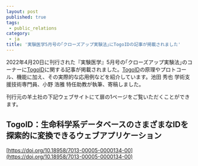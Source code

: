 ```yaml
---
layout: post
published: true
tags:
 - public_relations
category:
 - ja
title: '実験医学5月号の｢クローズアップ実験法｣にTogoIDの記事が掲載されました'
---
```

2022年4月20日に刊行された『実験医学』5月号の｢クローズアップ実験法｣のコーナーに[TogoID](https://dbcls.rois.ac.jp/services.html#TogoID)に関する記事が掲載されました。[TogoID](https://dbcls.rois.ac.jp/services.html#TogoID)の原理やプロトコール、機能に加え、その実際的な応用例などを紹介しています。池田 秀也 学術支援技術専門員、小野 浩雅 特任助教が執筆、寄稿しました。

刊行元の羊土社の下記ウェブサイトにて扉の1ページをご覧いただくことができます。

## TogoID：生命科学系データベースのさまざまなIDを探索的に変換できるウェブアプリケーション  
[https://doi.org/10.18958/7013-00005-0000134-00](https://doi.org/10.18958/7013-00005-0000134-00)
